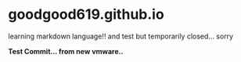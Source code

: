 # goodgood619.github.io
learning markdown language!! and test but temporarily closed... sorry 

**Test Commit... from new vmware..**